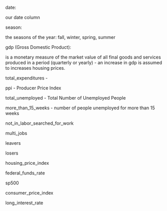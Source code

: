 date: 

our date column


season:

the seasons of the year: fall, winter, spring, summer

gdp (Gross Domestic Product):

is a monetary measure of the market value of all final goods and services produced in a period (quarterly or yearly) - an increase in gdp is assumed to increases housing prices.


total_expenditures - 


ppi - Producer Price Index


total_unemployed - Total Number of Unemployed People


more_than_15_weeks - number of people unemployed for more than 15 weeks


not_in_labor_searched_for_work


multi_jobs


leavers


losers


housing_price_index


federal_funds_rate


sp500


consumer_price_index


long_interest_rate

